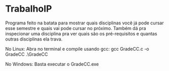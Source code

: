 # TrabalhoIP
Programa feito na batata para mostrar quais disciplinas você já pode cursar esse semestre e quais vai pode cursar no próximo.
Também dá pra inspecionar uma disciplina pra ver quais são os pré-requisitos e quantas outras disciplinas ela trava.

No Linux:
Abra no terminal e compile usando gcc:
gcc GradeCC.c -o GradeCC
.\GradeCC

No Windows:
Basta executar o GradeCC.exe
